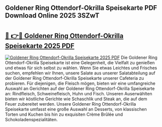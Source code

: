 ## Goldener Ring Ottendorf-Okrilla Speisekarte PDF Download Online 2025 3SZwT

# <h2><a href="http://gcdy3l1.nevu.top/?p=Goldener+Ring+Ottendorf-Okrilla+Speisekarte">🔗 👉🔴 Goldener Ring Ottendorf-Okrilla Speisekarte 2025 PDF</a></h2>

[![Goldener Ring Ottendorf-Okrilla Speisekarte 2025 PDF](https://i.imgur.com/dBaPXMq.png)](http://gcdy3l1.nevu.top/?p=Goldener+Ring+Ottendorf-Okrilla+Speisekarte)
Die Goldener Ring Ottendorf-Okrilla Speisekarte ist eine Gelegenheit, die Vielfalt zu genießen und etwas für sich selbst zu wählen. Wenn Sie etwas Leichtes und Frisches suchen, empfehlen wir Ihnen, unsere Salate aus unserer Salatabteilung auf der Goldener Ring Ottendorf-Okrilla Speisekarte unserer Cafeteria zu probieren. Für diejenigen, die Fleisch mögen, bieten wir eine umfangreiche Auswahl an Gerichten auf der Goldener Ring Ottendorf-Okrilla Speisekarte an: Rindfleisch, Schweinefleisch, Huhn und Fisch. Unseren Auserwählten bieten wir köstliche Gerichte wie Schaschlik und Steak an, die auf dem Feuer zubereitet werden. Unsere Goldener Ring Ottendorf-Okrilla Speisekarte umfasst eine große Auswahl an Desserts, von klassischen Torten und Kuchen bis hin zu exquisiten Crème Brûlée und Schokoladenspezialitäten.
